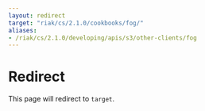 ```yaml
---
layout: redirect
target: "riak/cs/2.1.0/cookbooks/fog/"
aliases:
- /riak/cs/2.1.0/developing/apis/s3/other-clients/fog
---
```


# Redirect

This page will redirect to `target`.
